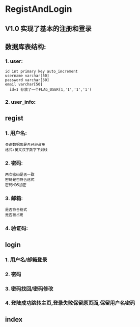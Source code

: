 # RegistAndLogin

## V1.0    实现了基本的注册和登录

## 数据库表结构:
### 1. user:
	id int primary key auto_increment
	username varchar[50]
	password varchar[50]
	email varchar[50]
      id=1 存放了一个FLAG_USER(1,'1','1','1')
### 2. user_info:

## regist
### 1. 用户名:
	查询数据库是否已经占用
	格式:英文汉字数字下划线
### 2. 密码:   
	两次密码是否一致
	密码是否符合格式
	密码MD5加密
### 3. 邮箱: 
	是否符合格式
	是否被占用

### 4. 验证码:
## login
### 1. 用户名/邮箱登录
### 2. 密码
### 3. 密码找回/密码修改
### 4. 登陆成功跳转主页,登录失败保留原页面,保留用户名密码

## index
